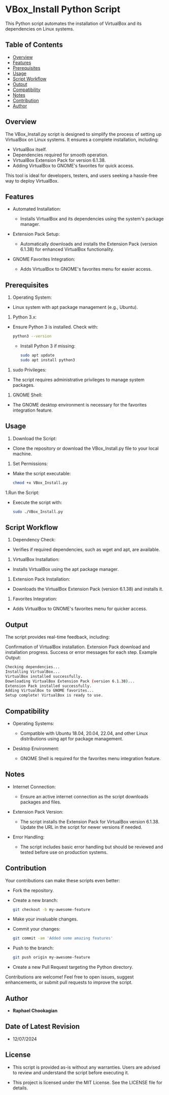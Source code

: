 # VBox_Install Python Script

This Python script automates the installation of VirtualBox and its dependencies on Linux systems.

## **Table of Contents**

- [Overview](#overview)
- [Features](#features)
- [Prerequisites](#prerequisites)
- [Usage](#usage)
- [Script Workflow](#script-workflow)
- [Output](#output)
- [Compatibility](#compatibility)
- [Notes](#notes)
- [Contribution](#contribution)
- [Author](#author)

## **Overview**

The VBox_Install.py script is designed to simplify the process of setting up VirtualBox on Linux systems. It ensures a complete installation, including:

- VirtualBox itself.
- Dependencies required for smooth operation.
- VirtualBox Extension Pack for version 6.1.38.
- Adding VirtualBox to GNOME's favorites for quick access.

This tool is ideal for developers, testers, and users seeking a hassle-free way to deploy VirtualBox.

## **Features**

- Automated Installation:
  - Installs VirtualBox and its dependencies using the system's package manager.

- Extension Pack Setup:
  - Automatically downloads and installs the Extension Pack (version 6.1.38) for enhanced VirtualBox functionality.

- GNOME Favorites Integration:
  - Adds VirtualBox to GNOME's favorites menu for easier access.

## Prerequisites

1. Operating System:

- Linux system with apt package management (e.g., Ubuntu).

1. Python 3.x:

- Ensure Python 3 is installed. Check with:

  ```bash
  python3 --version
  ```

  - Install Python 3 if missing:

    ```bash
    sudo apt update
    sudo apt install python3
    ```

1. sudo Privileges:

- The script requires administrative privileges to manage system packages.

1. GNOME Shell:

- The GNOME desktop environment is necessary for the favorites integration feature.

## **Usage**

1. Download the Script:

- Clone the repository or download the VBox_Install.py file to your local machine.

1. Set Permissions:

- Make the script executable:

   ```bash
   chmod +x VBox_Install.py
   ```

1.Run the Script:

- Execute the script with:

   ```bash
   sudo ./VBox_Install.py
   ```

## **Script Workflow**

1. Dependency Check:

- Verifies if required dependencies, such as wget and apt, are available.

1. VirtualBox Installation:

- Installs VirtualBox using the apt package manager.

1. Extension Pack Installation:

- Downloads the VirtualBox Extension Pack (version 6.1.38) and installs it.

1. Favorites Integration:

- Adds VirtualBox to GNOME's favorites menu for quicker access.


## **Output**

The script provides real-time feedback, including:

Confirmation of VirtualBox installation.
Extension Pack download and installation progress.
Success or error messages for each step.
Example Output:

  ```bash
  Checking dependencies...
  Installing VirtualBox...
  VirtualBox installed successfully.
  Downloading VirtualBox Extension Pack (version 6.1.38)...
  Extension Pack installed successfully.
  Adding VirtualBox to GNOME favorites...
  Setup complete! VirtualBox is ready to use.
  ```

## **Compatibility**

- Operating Systems:

  - Compatible with Ubuntu 18.04, 20.04, 22.04, and other Linux distributions using apt for package management.

- Desktop Environment:
  - GNOME Shell is required for the favorites menu integration feature.

## Notes

- Internet Connection:
  - Ensure an active internet connection as the script downloads packages and files.

- Extension Pack Version:
  - The script installs the Extension Pack for VirtualBox version 6.1.38. Update the URL in the script for newer versions if needed.

- Error Handling:
  - The script includes basic error handling but should be reviewed and tested before use on production systems.

## **Contribution**

Your contributions can make these scripts even better:

- Fork the repository.
- Create a new branch:

  ```bash
  git checkout -b my-awesome-feature
  ```

- Make your invaluable changes.
- Commit your changes:

  ```bash
  git commit -am 'Added some amazing features'
  ```

- Push to the branch:

  ```bash
  git push origin my-awesome-feature
  ```

- Create a new Pull Request targeting the Python directory.

Contributions are welcome! Feel free to open issues, suggest enhancements, or submit pull requests to improve the script.

## **Author**

- **Raphael Chookagian**

## **Date of Latest Revision**

- 12/07/2024

## **License**

- This script is provided as-is without any warranties. Users are advised to review and understand the script before executing it.

- This project is licensed under the MIT License. See the LICENSE file for details.
